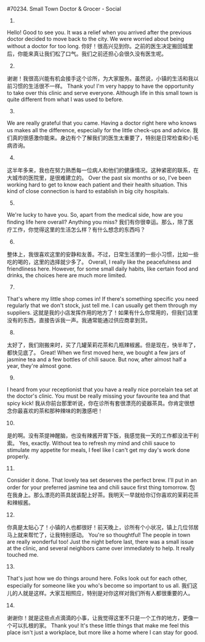 #70234. Small Town Doctor & Grocer - Social

1.
Hello! Good to see you. It was a relief when you arrived after the previous doctor decided to move back to the city. We were worried about being without a doctor for too long.
你好！很高兴见到你。之前的医生决定搬回城里后，你能来真让我们松了口气。我们之前还担心会很久没有医生呢。

2.
谢谢！我很高兴能有机会接手这个诊所，为大家服务。虽然说，小镇的生活和我以前习惯的生活很不一样。
Thank you! I'm very happy to have the opportunity to take over this clinic and serve everyone. Although life in this small town is quite different from what I was used to before.

3.
We are really grateful that you came. Having a doctor right here who knows us makes all the difference, especially for the little check-ups and advice.
我们真的很感激你能来。身边有个了解我们的医生太重要了，特别是日常检查和小毛病咨询。

4.
这半年多来，我也在努力熟悉每一位病人和他们的健康情况。这种紧密的联系，在大城市的医院里，是很难建立的。
Over the past six months or so, I've been working hard to get to know each patient and their health situation. This kind of close connection is hard to establish in big city hospitals.

5.
We're lucky to have you. So, apart from the medical side, how are you finding life here overall? Anything you miss?
我们有你很幸运。那么，除了医疗工作，你觉得这里的生活怎么样？有什么想念的东西吗？

6.
整体上，我很喜欢这里的安静和友善。不过，日常生活里的一些小习惯，比如一些吃的喝的，这里的选择就少多了。
Overall, I really like the peacefulness and friendliness here. However, for some small daily habits, like certain food and drinks, the choices here are much more limited.

7.
That's where my little shop comes in! If there's something specific you need regularly that we don't stock, just tell me. I can usually get them through my suppliers.
这就是我的小店发挥作用的地方了！如果有什么你常用的，但我们店里没有的东西，直接告诉我一声。我通常能通过供应商拿到货。

8.
太好了，我们刚搬来时，买了几罐茉莉花茶和几瓶辣椒酱。但是现在，快半年了，都快见底了。
Great! When we first moved here, we bought a few jars of jasmine tea and a few bottles of chili sauce. But now, after almost half a year, they're almost gone.

9.
I heard from your receptionist that you have a really nice porcelain tea set at the doctor's clinic. You must be really missing your favourite tea and that spicy kick!
我从你前台那里听说，你在诊所有套很漂亮的瓷器茶具。你肯定很想念你最喜欢的茶和那种辣味的刺激感吧！

10.
是的啊。没有茶提神醒脑，也没有辣酱开胃下饭，我感觉我一天的工作都没法干利索。
Yes, exactly. Without tea to refresh my mind and chili sauce to stimulate my appetite for meals, I feel like I can't get my day's work done properly.

11.
Consider it done. That lovely tea set deserves the perfect brew. I'll put in an order for your preferred jasmine tea and chili sauce first thing tomorrow.
包在我身上。那么漂亮的茶具就该配上好茶。我明天一早就给你订你喜欢的茉莉花茶和辣椒酱。

12.
你真是太贴心了！小镇的人也都很好！前天晚上，诊所有个小状况，镇上几位邻居马上就来帮忙了，让我特别感动。
You're so thoughtful! The people in town are really wonderful too! Just the night before last, there was a small issue at the clinic, and several neighbors came over immediately to help. It really touched me.

13.
That's just how we do things around here. Folks look out for each other, especially for someone like you who's become so important to us all.
我们这儿的人就是这样。大家互相照应，特别是对你这样对我们所有人都很重要的人。

14.
谢谢你！就是这些点点滴滴的小事，让我觉得这里不只是一个工作的地方，更像一个可以扎根的家。
Thank you! It's these little things that make me feel this place isn't just a workplace, but more like a home where I can stay for good.